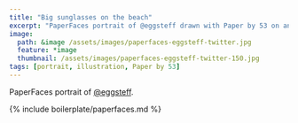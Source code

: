 ```yaml
---
title: "Big sunglasses on the beach"
excerpt: "PaperFaces portrait of @eggsteff drawn with Paper by 53 on an iPad."
image: 
  path: &image /assets/images/paperfaces-eggsteff-twitter.jpg 
  feature: *image
  thumbnail: /assets/images/paperfaces-eggsteff-twitter-150.jpg
tags: [portrait, illustration, Paper by 53]
---
```


PaperFaces portrait of [@eggsteff](http://twitter.com/eggsteff).

{% include boilerplate/paperfaces.md %}
